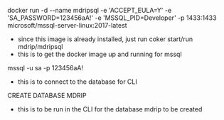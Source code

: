 docker run -d --name mdripsql -e 'ACCEPT_EULA=Y' -e 'SA_PASSWORD=123456aA!' -e 'MSSQL_PID=Developer' -p 1433:1433 microsoft/mssql-server-linux:2017-latest

- since this image is already installed, just run coker start/run mdrip/mdripsql
- this is to get the docker image up and running for mssql

mssql -u sa -p 123456aA!
- this is to connect to the database for CLI

CREATE DATABASE MDRIP
- this is to be run in the CLI for the database mdrip to be created
